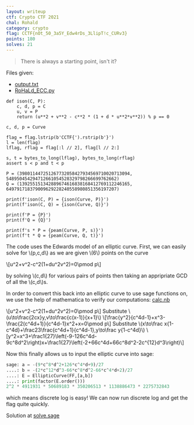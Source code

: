 ```yaml
---
layout: writeup
ctf: Crypto CTF 2021
chal: Rohald
category: crypto
flag: CCTF{nOt_50_3a5Y_Edw4rDs_3LlipT!c_CURv3}
points: 180
solves: 21
---
```


> There is always a starting point, isn't it?

Files given:
 - [output.txt](output.txt)
 - [RoHaLd_ECC.py](RoHaLd_ECC.py)

```
def ison(C, P):
	c, d, p = C
	u, v = P
	return (u**2 + v**2 - c**2 * (1 + d * u**2*v**2)) % p == 0

c, d, p = Curve

flag = flag.lstrip(b'CCTF{').rstrip(b'}')
l = len(flag)
lflag, rflag = flag[:l // 2], flag[l // 2:]

s, t = bytes_to_long(lflag), bytes_to_long(rflag)
assert s < p and t < p

P = (398011447251267732058427934569710020713094, 548950454294712661054528329798266699762662)
Q = (139255151342889674616838168412769112246165, 649791718379009629228240558980851356197207)

print(f'ison(C, P) = {ison(Curve, P)}')
print(f'ison(C, Q) = {ison(Curve, Q)}')

print(f'P = {P}')
print(f'Q = {Q}')

print(f's * P = {peam(Curve, P, s)}')
print(f't * Q = {peam(Curve, Q, t)}')

```

The code uses the Edwards model of an elliptic curve. First, we can easily solve for \\(p,c,d\\) as we are given \\(6\\) points on the curve

\\[u^2+v^2-c^2(1+du^2v^2)=0\pmod p\\]

by solving \\(c,d\\) for various pairs of points then taking an appripriate GCD of all the \\(c,d\\)s.

In order to convert this back into an elliptic curve to use sage functions on, we use the help of mathematica to verify our computations: [calc.nb](calc.nb)

\\[u^2+v^2-c^2(1+du^2v^2)=0\pmod p\\]
Substitute \\(u\to\frac{2cx}y,v\to\frac{c(x-1)}{x+1}\\)
\\[\frac{y^2}{c^4d-1}+x^3-\frac{2(c^4d+1)}{c^4d-1}x^2+x=0\pmod p\\]
Substitute \\(x\to\frac x{1-c^4d}+\frac23\frac{c^4d+1}{c^4d-1},y\to\frac y{1-c^4d}\\)
\\[y^2=x^3+\frac1{27}\left(-9-126c^4d-9c^8d^2\right)x+\frac1{27}\left(-2+66c^4d+66c^8d^2-2c^{12}d^3\right)\\]

Now this finally allows us to input the elliptic curve into sage:

```python
sage: a = -(9*c^8*d^2+126*c^4*d+9)/27
....: b = -(2*c^12*d^3-66*c^8*d^2-66*c^4*d+2)/27
....: E = EllipticCurve(FF,[a,b])
....: print(factor(E.order()))
2^2 * 4911931 * 50689183 * 350206513 * 1138886473 * 2275732843
```
which means discrete log is easy! We can now run discrete log and get the flag quite quickly.

Solution at [solve.sage](solve.sage)
